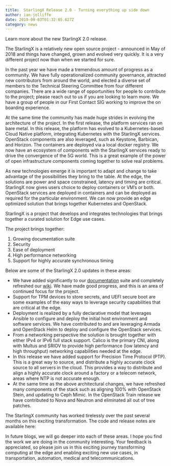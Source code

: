 ```yaml
---
title:  StarlingX Release 2.0 - Turning everything up side down
author: ian-jolliffe
date: 2019-09-03T01:32:05.627Z
category: news
---
```

Learn more about the new StarlingX 2.0 release. <!-- more -->


The StarlingX is a relatively new open source project - announced in May of 2018 and things have changed, grown and evolved very quickly. It is a very different project now than when we started for sure.

In the past year we have made a tremendous amount of progress as a community. We have fully operationalized community governance, attracted new contributors from around the world, and elected a diverse set of members to the Technical Steering Committee from four different companies. There are a wide range of opportunities for people to contribute to the project; please reach out to us if you are looking to learn more. We have a group of people in our First Contact SIG working to improve the on boarding experience.

At the same time the community has made huge strides in evolving the architecture of the project. In the first release, the platform services ran on bare metal. In this release, the platform has evolved to a Kubernetes-based Cloud Native platform, integrating Kubernetes with the StarlingX services. OpenStack components are also leveraged, such as Keystone, Barbican, and Horizon. The containers are deployed via a local docker registry. We now have an ecosystem of components with the StarlingX services ready to drive the convergence of the 5G world. This is a great example of the power of open infrastructure components coming together to solve real problems.

As new technologies emerge it is important to adapt and change to take advantage of the possibilities they bring to the table. At the edge, the solutions are power and space constrained, latency and timing are critical. StarlingX now gives users choice to deploy containers or VM’s or both. OpenStack services are deployed in containers and can be deployed as required for the particular environment. We can now provide an edge optimized solution that brings together Kubernetes and OpenStack.

StarlingX is a project that develops and integrates technologies that brings together a curated solution for Edge use cases. 

The project brings together:
1.    Growing documentation suite   
2.    Security
3.    Ease of deployment
4.    High performance networking
5.    Support for highly accurate synchronous timing 

Below are some of the StarlingX 2.0 updates in these areas:

- We have added significantly to our [documentation](https://docs.starlingx.io) suite and completely refreshed our [wiki](https://wiki.openstack.org/wiki/StarlingX). We have made good progress, and this is an area of continued focus for the project.
- Support for TPM devices to store secrets, and UEFI secure boot are some examples of the easy ways to leverage security capabilities that are critical at the edge.
- Deployment is realized by a fully declarative model that leverages Ansible to configure and deploy the initial host environment and software services. We have contributed to and are leveraging Armada and OpenStack Helm to deploy and configure the OpenStack services.
- From a networking perspective the solution is brought together with either IPv4 or IPv6 full stack support. Calico is the primary CNI, along with Multus and SRIOV to provide high performance (low latency and high throughput) networking capabilities needed at the edge.
- In this release we have added support for Precision Time Protocol (PTP). This is a great way to source, and distribute a highly accurate clock source to all servers in the cloud. This provides a way to distribute and align a highly accurate clock around a factory or a telecom network, areas where NTP is not accurate enough. 
- At the same time as the above architectural changes, we have refreshed many components of the stack such as aligning 100% with OpenStack Stein, and updating to Ceph Mimic. In the OpenStack Train release we have contributed to Nova and Neutron and eliminated all out of tree patches.

The StarlingX community has worked tirelessly over the past several months on this exciting transformation. The code and release notes are available here: 

In future blogs, we will go deeper into each of these areas. I hope you find the work we are doing in the community interesting. Your feedback is appreciated, so please join us in this exciting journey transforming computing at the edge and enabling exciting new use cases, in transportation, automation, medical and telecommunications.
